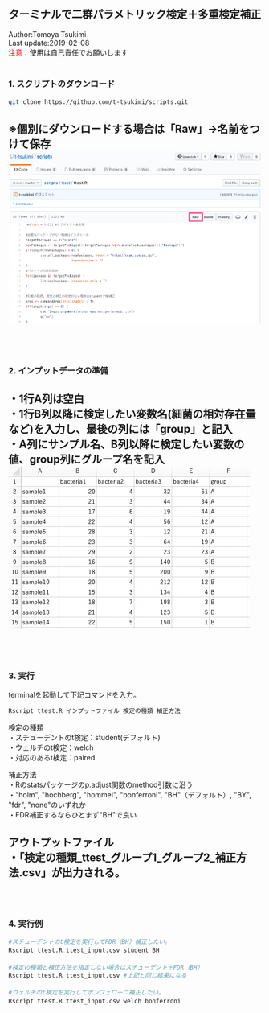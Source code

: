 ## ターミナルで二群パラメトリック検定＋多重検定補正

Author:Tomoya Tsukimi  
Last update:2019-02-08  
<font color="red">注意</font>：使用は自己責任でお願いします  
<br />  

### 1. スクリプトのダウンロード
```sh
git clone https://github.com/t-tsukimi/scripts.git
```
※個別にダウンロードする場合は「Raw」→名前をつけて保存  
![](https://github.com/t-tsukimi/scripts/blob/master/ttest/image/script_download.png)  
----------
<br />  
<br />  

### 2. インプットデータの準備  
・1行A列は空白  
・1行B列以降に検定したい変数名(細菌の相対存在量など)を入力し、最後の列には「group」と記入  
・A列にサンプル名、B列以降に検定したい変数の値、group列にグループ名を記入  
![](https://github.com/t-tsukimi/scripts/blob/master/ttest/image/input_file.png)  
----------
<br />  
<br />  

### 3. 実行
terminalを起動して下記コマンドを入力。
```sh
Rscript ttest.R インプットファイル 検定の種類 補正方法
```
検定の種類  
・スチューデントのt検定：student(デフォルト)  
・ウェルチのt検定：welch  
・対応のあるt検定：paired  

補正方法  
・Rのstatsパッケージのp.adjust関数のmethod引数に沿う  
・"holm", "hochberg", "hommel", "bonferroni", "BH"（デフォルト）, "BY", "fdr", "none"のいずれか  
・FDR補正するならひとまず"BH"で良い  

アウトプットファイル  
・「検定の種類_ttest_グループ1_グループ2_補正方法.csv」が出力される。  
----------
<br />  
<br />  

### 4. 実行例
```sh
#スチューデントのt検定を実行してFDR（BH）補正したい。
Rscript ttest.R ttest_input.csv student BH

#検定の種類と補正方法を指定しない場合はスチューデント＋FDR（BH）
Rscript ttest.R ttest_input.csv #上記と同じ結果になる

#ウェルチのt検定を実行してボンフェローニ補正したい。
Rscript ttest.R ttest_input.csv welch bonferroni
```
